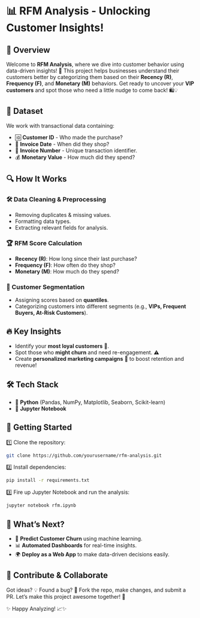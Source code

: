 # 📊 RFM Analysis - Unlocking Customer Insights!

## 🚀 Overview
Welcome to **RFM Analysis**, where we dive into customer behavior using data-driven insights! 🎯 This project helps businesses understand their customers better by categorizing them based on their **Recency (R)**, **Frequency (F)**, and **Monetary (M)** behaviors. Get ready to uncover your **VIP customers** and spot those who need a little nudge to come back! 🛍️💡

## 📂 Dataset
We work with transactional data containing:
- 🆔 **Customer ID** - Who made the purchase?
- 📅 **Invoice Date** - When did they shop?
- 🧾 **Invoice Number** - Unique transaction identifier.
- 💰 **Monetary Value** - How much did they spend?

## 🔍 How It Works
### 🛠️ Data Cleaning & Preprocessing
- Removing duplicates & missing values.
- Formatting data types.
- Extracting relevant fields for analysis.

### 🏆 RFM Score Calculation
- **Recency (R)**: How long since their last purchase?
- **Frequency (F)**: How often do they shop?
- **Monetary (M)**: How much do they spend?

### 🎯 Customer Segmentation
- Assigning scores based on **quantiles**.
- Categorizing customers into different segments (e.g., **VIPs, Frequent Buyers, At-Risk Customers**).

## 🔥 Key Insights
- Identify your **most loyal customers** 🏅.
- Spot those who **might churn** and need re-engagement. ⚠️
- Create **personalized marketing campaigns** 🎯 to boost retention and revenue!

## 🛠️ Tech Stack
- 🐍 **Python** (Pandas, NumPy, Matplotlib, Seaborn, Scikit-learn)
- 📓 **Jupyter Notebook**

## 🏁 Getting Started
1️⃣ Clone the repository:
   ```bash
   git clone https://github.com/yourusername/rfm-analysis.git
   ```
2️⃣ Install dependencies:
   ```bash
   pip install -r requirements.txt
   ```
3️⃣ Fire up Jupyter Notebook and run the analysis:
   ```bash
   jupyter notebook rfm.ipynb
   ```

## 🔮 What’s Next?
- 🧠 **Predict Customer Churn** using machine learning.
- 📊 **Automated Dashboards** for real-time insights.
- 🌍 **Deploy as a Web App** to make data-driven decisions easily.

## 🤝 Contribute & Collaborate
Got ideas? 💡 Found a bug? 🐛 Fork the repo, make changes, and submit a PR. Let’s make this project awesome together! 🚀

✨ Happy Analyzing! 📈✨

